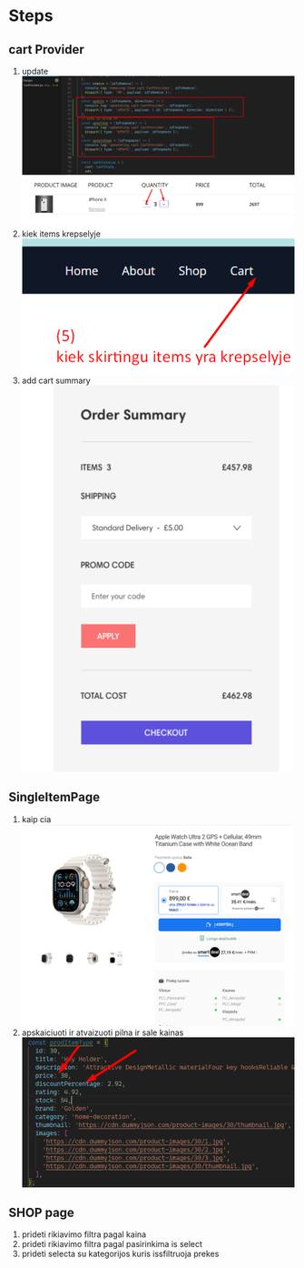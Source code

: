 # Steps

## cart Provider

1. update ![](assets/2024-02-02-12-06-28.png) ![](assets/2024-02-02-12-07-00.png)
2. kiek items krepselyje ![](assets/2024-02-02-12-08-10.png)
3. add cart summary ![](assets/2024-02-02-12-09-22.png)

## SingleItemPage

1. kaip cia ![](assets/2024-02-01-12-09-10.png)
2. apskaiciuoti ir atvaizuoti pilna ir sale kainas ![](assets/2024-02-02-12-10-29.png)

## SHOP page

1. prideti rikiavimo filtra pagal kaina
2. prideti rikiavimo filtra pagal pasirinkima is select
3. prideti selecta su kategorijos kuris issfiltruoja prekes
